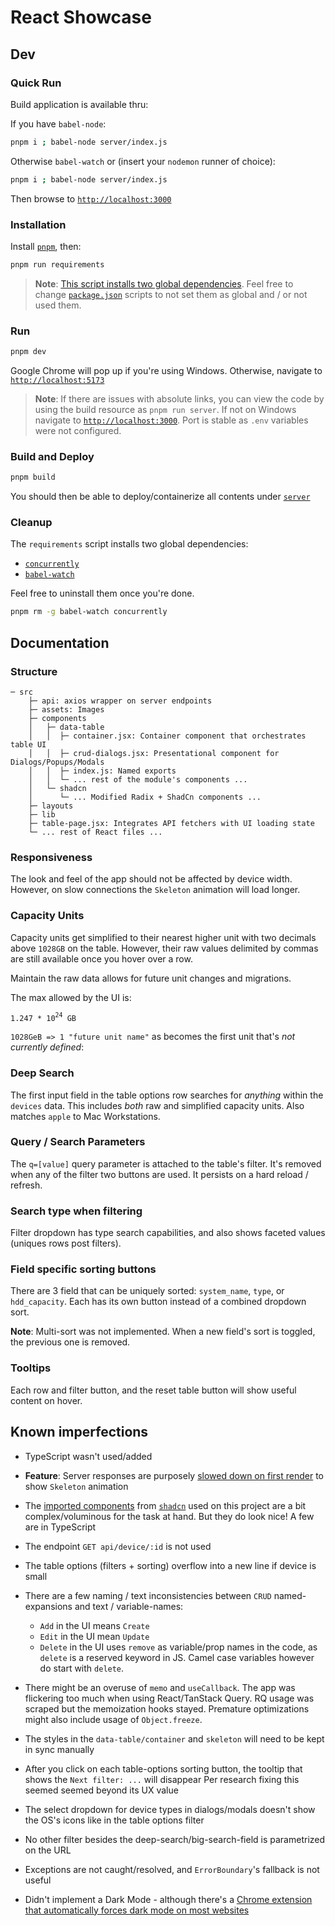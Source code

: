 # React Showcase

## Dev

### Quick Run

Build application is available thru:

If you have `babel-node`:

```bash
pnpm i ; babel-node server/index.js
```

Otherwise `babel-watch` or (insert your `nodemon` runner of choice):

```bash
pnpm i ; babel-node server/index.js
```

Then browse to [`http://localhost:3000`](http://localhost:3000)

### Installation

Install [`pnpm`](https://pnpm.io/installation#using-a-standalone-script), then:

```bash
pnpm run requirements
```

> **Note**: [This script installs two global dependencies](./package.json#L7). Feel free to change [`package.json`](./package.json) scripts to not set them as global and / or not used them.

### Run

```bash
pnpm dev
```

Google Chrome will pop up if you're using Windows. Otherwise, navigate to [`http://localhost:5173`](http://localhost:5173)

> **Note**: If there are issues with absolute links, you can view the code by using the build resource as `pnpm run server`. If not on Windows navigate to [`http://localhost:3000`](http://localhost:3000). Port is stable as `.env` variables were not configured.

### Build and Deploy

```bash
pnpm build
```

You should then be able to deploy/containerize all contents under [`server`](server)

### Cleanup

The `requirements` script installs two global dependencies:

- [`concurrently`](https://www.npmjs.com/package/concurrently)
- [`babel-watch`](https://www.npmjs.com/package/babel-watch)

Feel free to uninstall them once you're done.

```bash
pnpm rm -g babel-watch concurrently
```

## Documentation

### Structure

```raw
─ src
    ├─ api: axios wrapper on server endpoints
    ├─ assets: Images
    ├─ components
    │   ├─ data-table
    │   │  ├─ container.jsx: Container component that orchestrates table UI
    │   │  ├─ crud-dialogs.jsx: Presentational component for Dialogs/Popups/Modals
    │   │  ├─ index.js: Named exports
    │   │  └─ ... rest of the module's components ...
    │   └─ shadcn
    │      └─ ... Modified Radix + ShadCn components ...
    ├─ layouts
    ├─ lib
    ├─ table-page.jsx: Integrates API fetchers with UI loading state
    └─ ... rest of React files ...
```

### Responsiveness

The look and feel of the app should not be affected by device width. However, on slow connections the `Skeleton` animation will load longer.

### Capacity Units

Capacity units get simplified to their nearest higher unit with two decimals above `1028GB` on the table. However, their raw values delimited by commas are still available once you hover over a row.

Maintain the raw data allows for future unit changes and migrations.

The max allowed by the UI is: <pre>`1.247 * 10`<sup>`24`</sup>` GB`</pre> `1028GeB => 1 "future unit name"` as becomes the first unit that's _not currently defined_:

### Deep Search

The first input field in the table options row searches for _anything_ within the `devices` data. This includes _both_ raw and simplified capacity units. Also matches `apple` to Mac Workstations.

### Query / Search Parameters

The `q=[value]` query parameter is attached to the table's filter. It's removed when any of the filter two buttons are used. It persists on a hard reload / refresh.

### Search type when filtering

Filter dropdown has type search capabilities, and also shows faceted values (uniques rows post filters).

### Field specific sorting buttons

There are 3 field that can be uniquely sorted: `system_name`, `type`, or `hdd_capacity`. Each has its own button instead of a combined dropdown sort.

**Note**: Multi-sort was not implemented. When a new field's sort is toggled, the previous one is removed.

### Tooltips

Each row and filter button, and the reset table button will show useful content on hover.

## Known imperfections

- TypeScript wasn't used/added
- **Feature**: Server responses are purposely [slowed down on first render](./server/controllers/devices.js#L19) to show `Skeleton` animation

- The [imported components](/src/components/shadcn/) from [`shadcn`](https://ui.shadcn.com/) used on this project are a bit complex/voluminous for the task at hand. But they do look nice! A few are in TypeScript
- The endpoint `GET api/device/:id` is not used
- The table options (filters + sorting) overflow into a new line if device is small
- There are a few naming / text inconsistencies between `CRUD` named-expansions and text / variable-names:
  - `Add` in the UI means `Create`
  - `Edit` in the UI mean `Update`
  - `Delete` in the UI uses `remove` as variable/prop names in the code, as `delete` is a reserved keyword in JS. Camel case variables however do start with `delete`.
- There might be an overuse of `memo` and `useCallback`. The app was flickering too much when using React/TanStack Query. RQ usage was scraped but the memoization hooks stayed. Premature optimizations might also include usage of `Object.freeze`.
- The styles in the `data-table/container` and `skeleton` will need to be kept in sync manually
- After you click on each table-options sorting button, the tooltip that shows the `Next filter: ...` will disappear Per research fixing this seemed seemed beyond its UX value
- The select dropdown for device types in dialogs/modals doesn't show the OS's icons like in the table options filter
- No other filter besides the deep-search/big-search-field is parametrized on the URL
- Exceptions are not caught/resolved, and `ErrorBoundary`'s fallback is not useful
- Didn't implement a Dark Mode - although there's a [Chrome extension that automatically forces dark mode on most websites](https://chromewebstore.google.com/detail/dark-reader/eimadpbcbfnmbkopoojfekhnkhdbieeh?hl=en-US3)
